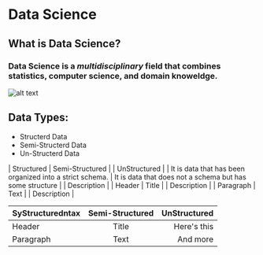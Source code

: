# Data Science
## What is Data Science?
### **Data Science** is a *multidisciplinary* field that combines statistics, computer science, and domain knoweldge.
![alt text](DS.png)
## Data Types:
- Structerd Data
- Semi-Structerd Data
- Un-Structerd Data

| Structured | Semi-Structured | | UnStructured |
| It is data that has been organized into a strict schema. | It is data that does not a schema but has some structure | | Description |
| Header | Title | | Description |
| Paragraph | Text | | Description |


| SyStructuredntax      | Semi-Structured | UnStructured     |
| :---        |    :----:   |          ---: |
| Header      | Title       | Here's this   |
| Paragraph   | Text        | And more      |
